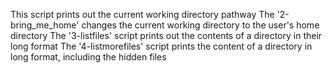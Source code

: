 This script prints out the current working directory pathway
The '2-bring_me_home' changes the current working directory to the user's home directory
The '3-listfiles' script prints out the contents of a directory in their long format
The '4-listmorefiles' script prints the content of a directory in long format, including the hidden files
